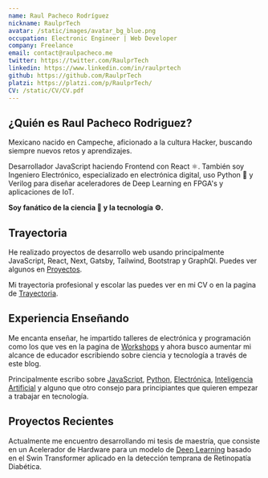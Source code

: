 ```yaml
---
name: Raul Pacheco Rodríguez
nickname: RaulprTech
avatar: /static/images/avatar_bg_blue.png
occupation: Electronic Engineer | Web Developer
company: Freelance
email: contact@raulpacheco.me
twitter: https://twitter.com/RaulprTech
linkedin: https://www.linkedin.com/in/raulprtech
github: https://github.com/RaulprTech
platzi: https://platzi.com/p/RaulprTech/
CV: /static/CV/CV.pdf
---
```


## ¿Quién es Raul Pacheco Rodriguez?

Mexicano nacido en Campeche, aficionado a la cultura Hacker, buscando siempre nuevos retos y aprendizajes.

Desarrollador JavaScript haciendo Frontend con React ⚛️. También soy Ingeniero Electrónico, especializado en electrónica digital, uso Python 🐍 y Verilog para diseñar aceleradores de Deep Learning en FPGA's y aplicaciones de IoT.

**Soy fanático de la ciencia 🧪 y la tecnología ⚙️.**

## Trayectoria

He realizado proyectos de desarrollo web usando principalmente JavaScript, React, Next, Gatsby, Tailwind, Bootstrap y GraphQl. Puedes ver algunos en [Proyectos](https://raulpacheco.dev/projects).

Mi trayectoria profesional y escolar las puedes ver en mi CV o en la pagina de [Trayectoria](https://raulpacheco.dev/trajectory).

## Experiencia Enseñando

Me encanta enseñar, he impartido talleres de electrónica y programación como los que ves en la pagina de [Workshops](https://raulpacheco.dev/workshops) y ahora busco aumentar mi alcance de educador escribiendo sobre ciencia y tecnología a través de este blog.

Principalmente escribo sobre [JavaScript](https://raulpacheco.dev/tags/javascript), [Python](https://raulpacheco.dev/tags/python), [Electrónica](https://raulpacheco.dev/tags/electronica), [Inteligencia Artificial](https://raulpacheco.dev/tags/machine-learning) y alguno que otro consejo para principiantes que quieren empezar a trabajar en tecnología.

## Proyectos Recientes

Actualmente me encuentro desarrollando mi tesis de maestría, que consiste en un Acelerador de Hardware para un modelo de [Deep Learning](https://raulpacheco.dev/tags/deep-learning) basado en el Swin Transformer aplicado en la detección temprana de Retinopatía Diabética.
